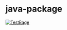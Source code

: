 # java-package

[![TestBage](https://img.shields.io/badge/testBagde-passing)](https://github.com/fjellaperc/testGithubActions/blob/main/.github/workflows/hello.yml?event=push)
